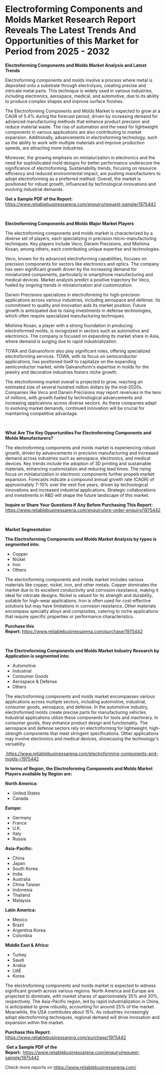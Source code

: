 <p><h1>Electroforming Components and Molds Market Research Report Reveals The Latest Trends And Opportunities of this Market for Period from 2025 - 2032</h1></p><p><strong>Electroforming Components and Molds Market Analysis and Latest Trends</strong></p>
<p><p>Electroforming components and molds involve a process where metal is deposited onto a substrate through electrolysis, creating precise and intricate metal parts. This technique is widely used in various industries, including electronics, aerospace, medical, and automotive, due to its ability to produce complex shapes and improve surface finishes.</p><p>The Electroforming Components and Molds Market is expected to grow at a CAGR of 5.4% during the forecast period, driven by increasing demand for advanced manufacturing methods that enhance product precision and reduce material waste. The rise of automation and the need for lightweight components in various applications are also contributing to market expansion. Additionally, advancements in electroforming technology, such as the ability to work with multiple materials and improve production speeds, are attracting more industries.</p><p>Moreover, the growing emphasis on miniaturization in electronics and the need for sophisticated mold designs for better performance underscore the significance of electroforming. Sustainability trends, focusing on resource efficiency and reduced environmental impact, are pushing manufacturers to adopt electroforming as a preferred method. Overall, the market is positioned for robust growth, influenced by technological innovations and evolving industrial demands.</p></p>
<p><strong>Get a Sample PDF of the Report:&nbsp;</strong> <a href="https://www.reliablebusinessarena.com/enquiry/request-sample/1975442?utm_campaign=2329&utm_medium=2&utm_source=Github&utm_content=ia&utm_term=10022025&utm_id=electroforming-components-and-molds">https://www.reliablebusinessarena.com/enquiry/request-sample/1975442</a></p>
<p>&nbsp;</p>
<p><strong>Electroforming Components and Molds Major Market Players</strong></p>
<p><p>The electroforming components and molds market is characterized by a diverse set of players, each specializing in precision micro-manufacturing techniques. Key players include Veco, Darwin Precisions, and Mishima Kosan, among others, each contributing unique expertise and technologies.</p><p>Veco, known for its advanced electroforming capabilities, focuses on precision components for sectors like electronics and optics. The company has seen significant growth driven by the increasing demand for miniaturized components, particularly in smartphone manufacturing and medical devices. Market analysts predict a positive trajectory for Veco, fueled by ongoing trends in miniaturization and customization.</p><p>Darwin Precisions specializes in electroforming for high-precision applications across various industries, including aerospace and defense. Its commitment to quality and innovation aids its market position. Future growth is anticipated due to rising investments in defense technologies, which often require specialized manufacturing techniques.</p><p>Mishima Kosan, a player with a strong foundation in producing electroformed molds, is recognized in sectors such as automotive and electronics. The company is focused on expanding its market share in Asia, where demand is surging due to rapid industrialization.</p><p>TOWA and Galvanoform also play significant roles, offering specialized electroforming services. TOWA, with its focus on semiconductor applications, has positioned itself to capitalize on the expanding semiconductor market, while Galvanoform's expertise in molds for the jewelry and decorative industries fosters niche growth.</p><p>The electroforming market overall is projected to grow, reaching an estimated size of several hundred million dollars by the mid-2020s. Companies like Veco and Darwin Precisions may report revenues in the tens of millions, with growth fueled by technological advancements and increasing applications across diverse sectors. As these companies adapt to evolving market demands, continued innovation will be crucial for maintaining competitive advantage.</p></p>
<p>&nbsp;</p>
<p><strong>What Are The Key Opportunities For Electroforming Components and Molds Manufacturers?</strong></p>
<p><p>The electroforming components and molds market is experiencing robust growth, driven by advancements in precision manufacturing and increased demand across industries such as aerospace, electronics, and medical devices. Key trends include the adoption of 3D printing and sustainable materials, enhancing customization and reducing lead times. The rising focus on miniaturization in electronic components further propels market expansion. Forecasts indicate a compound annual growth rate (CAGR) of approximately 7-10% over the next five years, driven by technological innovations and increased industrial applications. Strategic collaborations and investments in R&D will shape the future landscape of this market.</p></p>
<p><strong>Inquire or Share Your Questions If Any Before Purchasing This Report:</strong> <a href="https://www.reliablebusinessarena.com/enquiry/pre-order-enquiry/1975442?utm_campaign=2329&utm_medium=2&utm_source=Github&utm_content=ia&utm_term=10022025&utm_id=electroforming-components-and-molds">https://www.reliablebusinessarena.com/enquiry/pre-order-enquiry/1975442</a></p>
<p>&nbsp;</p>
<p><strong>Market Segmentation</strong></p>
<p><strong>The Electroforming Components and Molds Market Analysis by types is segmented into:</strong></p>
<p><ul><li>Copper</li><li>Nickel</li><li>Iron</li><li>Others</li></ul></p>
<p><p>The electroforming components and molds market includes various materials like copper, nickel, iron, and other metals. Copper dominates the market due to its excellent conductivity and corrosion resistance, making it ideal for intricate designs. Nickel is valued for its strength and durability, suitable for high-wear applications. Iron is often used for cost-effective solutions but may have limitations in corrosion resistance. Other materials encompass specialty alloys and composites, catering to niche applications that require specific properties or performance characteristics.</p></p>
<p><strong>Purchase this Report:&nbsp;</strong><a href="https://www.reliablebusinessarena.com/purchase/1975442?utm_campaign=2329&utm_medium=2&utm_source=Github&utm_content=ia&utm_term=10022025&utm_id=electroforming-components-and-molds">https://www.reliablebusinessarena.com/purchase/1975442</a></p>
<p>&nbsp;</p>
<p><strong>The Electroforming Components and Molds Market Industry Research by Application is segmented into:</strong></p>
<p><ul><li>Automotive</li><li>Industrial</li><li>Consumer Goods</li><li>Aerospace & Defense</li><li>Others</li></ul></p>
<p><p>The electroforming components and molds market encompasses various applications across multiple sectors, including automotive, industrial, consumer goods, aerospace, and defense. In the automotive industry, electroformed molds create precise parts for manufacturing vehicles. Industrial applications utilize these components for tools and machinery. In consumer goods, they enhance product design and functionality. The aerospace and defense sectors rely on electroforming for lightweight, high-strength components that meet stringent specifications. Other applications may involve electronics and medical devices, showcasing the technology's versatility.</p></p>
<p><a href="https://www.reliablebusinessarena.com/electroforming-components-and-molds-r1975442?utm_campaign=2329&utm_medium=2&utm_source=Github&utm_content=ia&utm_term=10022025&utm_id=electroforming-components-and-molds">&nbsp;https://www.reliablebusinessarena.com/electroforming-components-and-molds-r1975442</a></p>
<p><strong>In terms of Region, the Electroforming Components and Molds Market Players available by Region are:</strong></p>
<p>
    <p> <strong> North America: </strong>
        <ul>
            <li>United States</li>
            <li>Canada</li>
        </ul>
        </p> 
    <p> <strong> Europe: </strong>
        <ul>
            <li>Germany</li>
            <li>France</li>
            <li>U.K.</li>
            <li>Italy</li>
            <li>Russia</li>
        </ul>
        </p> 
    <p> <strong> Asia-Pacific: </strong>
        <ul>
            <li>China</li>
            <li>Japan</li>
            <li>South Korea</li>
            <li>India</li>
            <li>Australia</li>
            <li>China Taiwan</li>
            <li>Indonesia</li>
            <li>Thailand</li>
            <li>Malaysia</li>
        </ul>
        </p> 
    <p> <strong> Latin America: </strong>
        <ul>
            <li>Mexico</li>
            <li>Brazil</li>
            <li>Argentina Korea</li>
            <li>Colombia</li>
        </ul>
        </p> 
    <p> <strong> Middle East & Africa: </strong>
        <ul>
            <li>Turkey</li>
            <li>Saudi</li>
            <li>Arabia</li>
            <li>UAE</li>
            <li>Korea</li>
        </ul>
    </p>
    </p>
<p><p>The electroforming components and molds market is expected to witness significant growth across various regions. North America and Europe are projected to dominate, with market shares of approximately 35% and 30%, respectively. The Asia-Pacific region, led by rapid industrialization in China, is anticipated to grow robustly, accounting for around 25% of the market. Meanwhile, the USA contributes about 15%. As industries increasingly adopt electroforming techniques, regional demand will drive innovation and expansion within the market.</p></p>
<p><strong>Purchase this Report: </strong><a href="https://www.reliablebusinessarena.com/purchase/1975442?utm_campaign=2329&utm_medium=2&utm_source=Github&utm_content=ia&utm_term=10022025&utm_id=electroforming-components-and-molds">https://www.reliablebusinessarena.com/purchase/1975442</a></p>
<p>&nbsp;<strong>Get a Sample PDF of the Report:&nbsp;&nbsp;</strong><a href="https://www.reliablebusinessarena.com/enquiry/request-sample/1975442?utm_campaign=2329&utm_medium=2&utm_source=Github&utm_content=ia&utm_term=10022025&utm_id=electroforming-components-and-molds">https://www.reliablebusinessarena.com/enquiry/request-sample/1975442</a></p>
<p><strong></strong></p>
<p>Check more reports on <a href="https://www.reliablebusinessarena.com/?utm_campaign=2329&utm_medium=2&utm_source=Github&utm_content=ia&utm_term=10022025&utm_id=electroforming-components-and-molds">https://www.reliablebusinessarena.com/</a></p>
